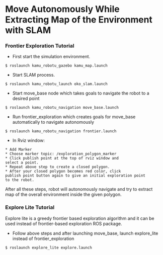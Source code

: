 # Move Autonomously While Extracting Map of the Environment with SLAM

### Frontier Exploration Tutorial
* First start the simulation environment.
```
$ roslaunch kamu_robotu_gazebo kamu_map.launch
```
* Start SLAM process.
```
$ roslaunch kamu_robotu_launch oko_slam.launch
```
* Start move_base node which takes goals to navigate the robot
to a desired point
```
$ roslaunch kamu_robotu_navigation move_base.launch
```
* Run frontier_exploration which creates goals for move_base automatically to navigate autonomously
```
$ roslaunch kamu_robotu_navigation frontier.launch
```
* In Rviz window:
```
* Add Marker
* Choose marker topic: /exploration_polygon_marker
* Click publish point at the top of rviz window and 
select a point.
* Repeat above step to create a closed polygon.
* After your closed polygon becomes red color, click 
publish point button again to give an initial exploration point
to the robot.
```
After all these steps, robot will autonomously navigate and try to 
extract map of the overall environment inside the given polygon.

### Explore Lite Tutorial
Explore lite is a greedy frontier based exploration algorithm and it can be used
instead of frontier-based exploration ROS package. 
* Follow above steps and after launching move_base, launch explore_lite instead
of frontier_exploration
```
$ roslaunch explore_lite explore.launch
```

